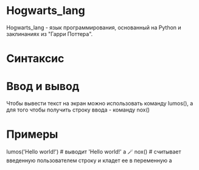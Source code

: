 # Hogwarts_lang
Hogwarts_lang - язык программирования, основанный на Python и заклинаниях из "Гарри Поттера".

# Синтаксис
# Ввод и вывод
Чтобы вывести текст на экран можно использовать команду lumos(), а для того чтобы получить строку ввода - команду nox()
# Примеры
lumos('Hello world!') # выводит 'Hello world!'
a 🪄 nox() # cчитывает введенную пользователем строку и кладет ее в переменную a
